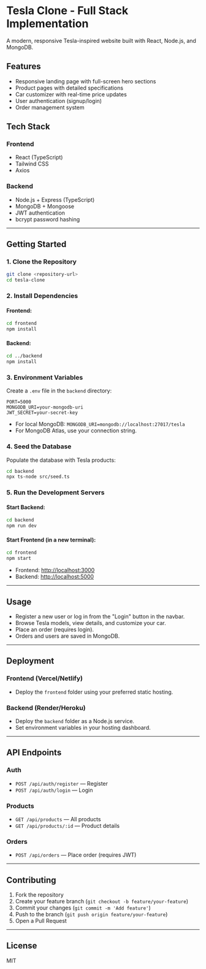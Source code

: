 # Tesla Clone - Full Stack Implementation

A modern, responsive Tesla-inspired website built with React, Node.js, and MongoDB.

## Features

- Responsive landing page with full-screen hero sections
- Product pages with detailed specifications
- Car customizer with real-time price updates
- User authentication (signup/login)
- Order management system

## Tech Stack

### Frontend
- React (TypeScript)
- Tailwind CSS
- Axios

### Backend
- Node.js + Express (TypeScript)
- MongoDB + Mongoose
- JWT authentication
- bcrypt password hashing

---

## Getting Started

### 1. **Clone the Repository**
```bash
git clone <repository-url>
cd tesla-clone
```

### 2. **Install Dependencies**
#### Frontend:
```bash
cd frontend
npm install
```
#### Backend:
```bash
cd ../backend
npm install
```

### 3. **Environment Variables**
Create a `.env` file in the `backend` directory:
```
PORT=5000
MONGODB_URI=your-mongodb-uri
JWT_SECRET=your-secret-key
```
- For local MongoDB: `MONGODB_URI=mongodb://localhost:27017/tesla`
- For MongoDB Atlas, use your connection string.

### 4. **Seed the Database**
Populate the database with Tesla products:
```bash
cd backend
npx ts-node src/seed.ts
```

### 5. **Run the Development Servers**
#### Start Backend:
```bash
cd backend
npm run dev
```
#### Start Frontend (in a new terminal):
```bash
cd frontend
npm start
```
- Frontend: [http://localhost:3000](http://localhost:3000)
- Backend: [http://localhost:5000](http://localhost:5000)

---

## Usage
- Register a new user or log in from the "Login" button in the navbar.
- Browse Tesla models, view details, and customize your car.
- Place an order (requires login).
- Orders and users are saved in MongoDB.

---

## Deployment

### Frontend (Vercel/Netlify)
- Deploy the `frontend` folder using your preferred static hosting.

### Backend (Render/Heroku)
- Deploy the `backend` folder as a Node.js service.
- Set environment variables in your hosting dashboard.

---

## API Endpoints

### Auth
- `POST /api/auth/register` — Register
- `POST /api/auth/login` — Login

### Products
- `GET /api/products` — All products
- `GET /api/products/:id` — Product details

### Orders
- `POST /api/orders` — Place order (requires JWT)

---

## Contributing
1. Fork the repository
2. Create your feature branch (`git checkout -b feature/your-feature`)
3. Commit your changes (`git commit -m 'Add feature'`)
4. Push to the branch (`git push origin feature/your-feature`)
5. Open a Pull Request

---

## License
MIT 